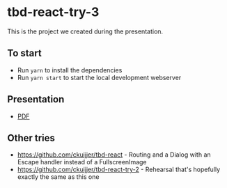 # tbd-react-try-3

This is the project we created during the presentation.

## To start

* Run `yarn` to install the dependencies
* Run `yarn start` to start the local development webserver

## Presentation

* [PDF](tbd-react.pdf)

## Other tries 

* https://github.com/ckuijjer/tbd-react - Routing and a Dialog with an Escape handler instead of a FullscreenImage
* https://github.com/ckuijjer/tbd-react-try-2 - Rehearsal that's hopefully exactly the same as this one

